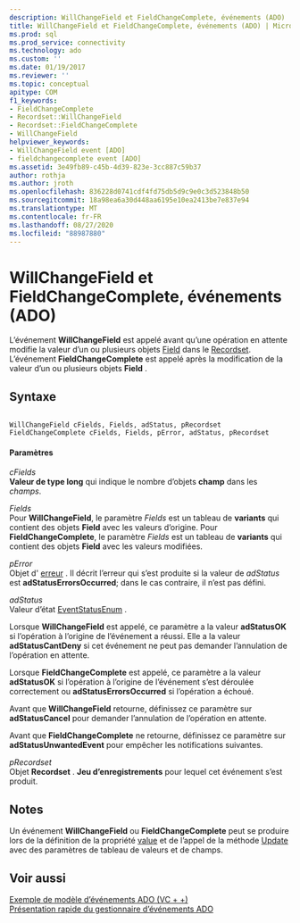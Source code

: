 ```yaml
---
description: WillChangeField et FieldChangeComplete, événements (ADO)
title: WillChangeField et FieldChangeComplete, événements (ADO) | Microsoft Docs
ms.prod: sql
ms.prod_service: connectivity
ms.technology: ado
ms.custom: ''
ms.date: 01/19/2017
ms.reviewer: ''
ms.topic: conceptual
apitype: COM
f1_keywords:
- FieldChangeComplete
- Recordset::WillChangeField
- Recordset::FieldChangeComplete
- WillChangeField
helpviewer_keywords:
- WillChangeField event [ADO]
- fieldchangecomplete event [ADO]
ms.assetid: 3e49fb89-c45b-4d39-823e-3cc887c59b37
author: rothja
ms.author: jroth
ms.openlocfilehash: 836228d0741cdf4fd75db5d9c9e0c3d523848b50
ms.sourcegitcommit: 18a98ea6a30d448aa6195e10ea2413be7e837e94
ms.translationtype: MT
ms.contentlocale: fr-FR
ms.lasthandoff: 08/27/2020
ms.locfileid: "88987880"
---
```

# <a name="willchangefield-and-fieldchangecomplete-events-ado"></a>WillChangeField et FieldChangeComplete, événements (ADO)
L’événement **WillChangeField** est appelé avant qu’une opération en attente modifie la valeur d’un ou plusieurs objets [Field](./field-object.md) dans le [Recordset](./recordset-object-ado.md). L’événement **FieldChangeComplete** est appelé après la modification de la valeur d’un ou plusieurs objets **Field** .  
  
## <a name="syntax"></a>Syntaxe  
  
```  
  
WillChangeField cFields, Fields, adStatus, pRecordset  
FieldChangeComplete cFields, Fields, pError, adStatus, pRecordset  
```  
  
#### <a name="parameters"></a>Paramètres  
 *cFields*  
 **Valeur de type long** qui indique le nombre d’objets **champ** dans les *champs*.  
  
 *Fields*  
 Pour **WillChangeField**, le paramètre *Fields* est un tableau de **variants** qui contient des objets **Field** avec les valeurs d’origine. Pour **FieldChangeComplete**, le paramètre *Fields* est un tableau de **variants** qui contient des objets **Field** avec les valeurs modifiées.  
  
 *pError*  
 Objet d' [erreur](./error-object.md) . Il décrit l’erreur qui s’est produite si la valeur de *adStatus* est **adStatusErrorsOccurred**; dans le cas contraire, il n’est pas défini.  
  
 *adStatus*  
 Valeur d’état [EventStatusEnum](./eventstatusenum.md) .  
  
 Lorsque **WillChangeField** est appelé, ce paramètre a la valeur **adStatusOK** si l’opération à l’origine de l’événement a réussi. Elle a la valeur **adStatusCantDeny** si cet événement ne peut pas demander l’annulation de l’opération en attente.  
  
 Lorsque **FieldChangeComplete** est appelé, ce paramètre a la valeur **adStatusOK** si l’opération à l’origine de l’événement s’est déroulée correctement ou **adStatusErrorsOccurred** si l’opération a échoué.  
  
 Avant que **WillChangeField** retourne, définissez ce paramètre sur **adStatusCancel** pour demander l’annulation de l’opération en attente.  
  
 Avant que **FieldChangeComplete** ne retourne, définissez ce paramètre sur **adStatusUnwantedEvent** pour empêcher les notifications suivantes.  
  
 *pRecordset*  
 Objet **Recordset** . **Jeu d’enregistrements** pour lequel cet événement s’est produit.  
  
## <a name="remarks"></a>Notes  
 Un événement **WillChangeField** ou **FieldChangeComplete** peut se produire lors de la définition de la propriété [value](./value-property-ado.md) et de l’appel de la méthode [Update](./update-method.md) avec des paramètres de tableau de valeurs et de champs.  
  
## <a name="see-also"></a>Voir aussi  
 [Exemple de modèle d’événements ADO (VC + +)](./ado-events-model-example-vc.md)   
 [Présentation rapide du gestionnaire d’événements ADO](../../guide/data/ado-event-handler-summary.md)